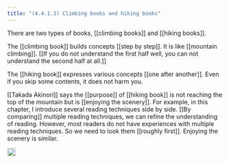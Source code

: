```yaml
---
title: "(4.4.1.3) Climbing books and hiking books"
---
```


There are two types of books, [[climbing books]] and [[hiking books]].

The [[climbing book]] builds concepts [[step by step]]. It is like [[mountain climbing]]. [[If you do not understand the first half well, you can not understand the second half at all.]]

The [[hiking book]] expresses various concepts [[one after another]]. Even if you skip some contents, it does not harm you.

[[Takada Akinori]] says the [[purpose]] of [[hiking book]] is not reaching the top of the mountain but is [[enjoying the scenery]]. For example, in this chapter, I introduce several reading techniques side by side. [[By comparing]] multiple reading techniques, we can refine the understanding of reading. However, most readers do not have experiences with multiple reading techniques. So we need to look them [[roughly first]]. Enjoying the scenery is similar.

<img src='https://scrapbox.io/api/pages/nishio-en/en/icon' alt='en.icon' height="19.5"/>
